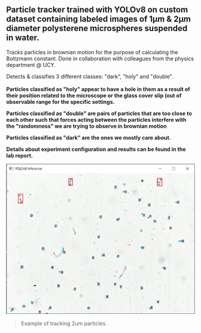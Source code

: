 ## Particle tracker trained with YOLOv8 on custom dataset containing labeled images of 1μm & 2μm diameter polysterene microspheres suspended in water. ##

Tracks particles in brownian motion for the purpose of calculating the Boltzmann constant. Done in collaboration with colleagues from the physics department @ UCY.

Detects & classifies 3 different classes: "dark", "holy" and "double".\
\
**Particles classified as "holy" appear to have a hole in them as a result of their position related to the microscope or the glass cover slip (out of observable range for the specific settings.**

**Particles classified as "double" are pairs of particles that are too close to each other such that forces acting between the particles interfere with the "randomness" we are trying to observe in brownian motion**

**Particles classified as "dark" are the ones we mostly care about.**

**Details about experiment configuration and results can be found in the lab report.**

![img](images/example.png)
> Example of tracking 2um particles. 
